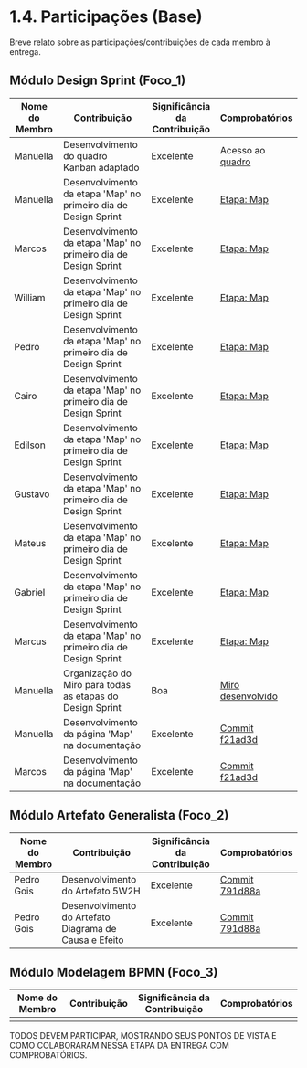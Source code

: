 # 1.4. Participações (Base)

Breve relato sobre as participações/contribuições de cada membro à entrega. 

## Módulo Design Sprint (Foco_1)

<!-- EXEMPLO:
| Fulano  |  1. Participação nas Etapas da Design Sprint elaborando artefatos | Boa | Registro nos Versionamentos do Documento de Design Sprint, conforme (link) -->

|Nome do Membro | Contribuição | Significância da Contribuição | Comprobatórios |
| ------------- | ------------ | ----------------------------- | -------------- |
| Manuella | Desenvolvimento do quadro Kanban adaptado | Excelente | Acesso ao [quadro](https://trello.com/invite/b/67f1ac08b0dd0ab69880858a/ATTIa9c478e20ac9cbdf99e76dbc80db192776E11088/museu-virtual)|
| Manuella | Desenvolvimento da etapa 'Map' no primeiro dia de Design Sprint | Excelente | [Etapa: Map](1.1.1.Map.md) |
| Marcos | Desenvolvimento da etapa 'Map' no primeiro dia de Design Sprint | Excelente | [Etapa: Map](1.1.1.Map.md) |
| William | Desenvolvimento da etapa 'Map' no primeiro dia de Design Sprint | Excelente | [Etapa: Map](1.1.1.Map.md) |
| Pedro | Desenvolvimento da etapa 'Map' no primeiro dia de Design Sprint | Excelente | [Etapa: Map](1.1.1.Map.md) |
| Cairo | Desenvolvimento da etapa 'Map' no primeiro dia de Design Sprint | Excelente | [Etapa: Map](1.1.1.Map.md) |
| Edilson | Desenvolvimento da etapa 'Map' no primeiro dia de Design Sprint | Excelente | [Etapa: Map](1.1.1.Map.md) |
| Gustavo | Desenvolvimento da etapa 'Map' no primeiro dia de Design Sprint | Excelente | [Etapa: Map](1.1.1.Map.md) |
| Mateus | Desenvolvimento da etapa 'Map' no primeiro dia de Design Sprint | Excelente | [Etapa: Map](1.1.1.Map.md) |
| Gabriel | Desenvolvimento da etapa 'Map' no primeiro dia de Design Sprint | Excelente | [Etapa: Map](1.1.1.Map.md) |
| Marcus | Desenvolvimento da etapa 'Map' no primeiro dia de Design Sprint | Excelente | [Etapa: Map](1.1.1.Map.md) |
| Manuella | Organização do Miro para todas as etapas do Design Sprint | Boa | [Miro desenvolvido](https://miro.com/app/board/uXjVIGYOBYk=/?share_link_id=786443836645) |
| Manuella | Desenvolvimento da  página 'Map' na documentação | Excelente | [Commit f21ad3d](https://github.com/UnBArqDsw2025-1-Turma02/2025.1-T02-_G2_MuseuVirtual_Entrega_01/commit/f21ad3dd2df19424b001f17c5b010d8c0557769d) |
| Marcos | Desenvolvimento da  página 'Map' na documentação | Excelente | [Commit f21ad3d](https://github.com/UnBArqDsw2025-1-Turma02/2025.1-T02-_G2_MuseuVirtual_Entrega_01/commit/f21ad3dd2df19424b001f17c5b010d8c0557769d) |


## Módulo Artefato Generalista (Foco_2)

|Nome do Membro | Contribuição | Significância da Contribuição | Comprobatórios |
| ------------- | ------------ | ----------------------------- | -------------- |
| Pedro Gois|Desenvolvimento do Artefato 5W2H |Excelente |[Commit 791d88a](https://github.com/UnBArqDsw2025-1-Turma02/2025.1-T02-_G2_MuseuVirtual_Entrega_01/commit/791d88a902b3164e33b4f44d95ecbf0673daf276) |
| Pedro Gois|Desenvolvimento do Artefato Diagrama de Causa e Efeito |Excelente |[Commit 791d88a](https://github.com/UnBArqDsw2025-1-Turma02/2025.1-T02-_G2_MuseuVirtual_Entrega_01/commit/791d88a902b3164e33b4f44d95ecbf0673daf276)  |


## Módulo Modelagem BPMN (Foco_3)

|Nome do Membro | Contribuição | Significância da Contribuição | Comprobatórios |
| ------------- | ------------ | ----------------------------- | -------------- |
| | | | |


TODOS DEVEM PARTICIPAR, MOSTRANDO SEUS PONTOS DE VISTA E COMO COLABORARAM NESSA ETAPA DA ENTREGA COM COMPROBATÓRIOS.
